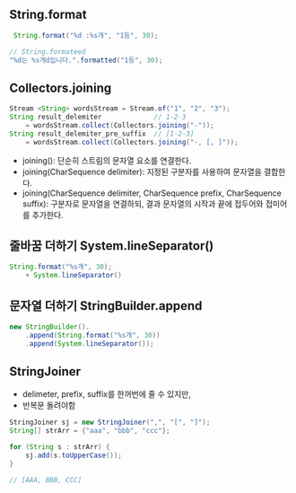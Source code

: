 ## String.format
```java
 String.format("%d :%s개", "1등", 30);

// String.formateed
"%d는 %s개d입니다.".formatted("1등", 30);
```

## Collectors.joining
```java
Stream <String> wordsStream = Stream.of("1", "2", "3");
String result_delemiter             // 1-2-3
    = wordsStream.collect(Collectors.joining("-"));
String result_delemiter_pre_suffix  // [1-2-3]
    = wordsStream.collect(Collectors.joining("-, [, ]")); 
```
- joining(): 단순히 스트림의 문자열 요소를 연결한다.
- joining(CharSequence delimiter): 지정된 구분자를 사용하여 문자열을 결합한다.
- joining(CharSequence delimiter, CharSequence prefix, CharSequence suffix): 구분자로 문자열을 연결하되, 결과 문자열의 시작과 끝에 접두어와 접미어를 추가한다.


## 줄바꿈 더하기 System.lineSeparator()
```java
String.format("%s개", 30);
    + System.lineSeparator()
```

## 문자열 더하기 StringBuilder.append
```java
new StringBuilder().
    .append(String.format("%s개", 30))
    .append(System.lineSeparator());
```

## StringJoiner
- delimeter, prefix, suffix를 한꺼번에 줄 수 있지만,
- 반복문 돌려야함
```java
StringJoiner sj = new StringJoiner(",", "[", "]");
String[] strArr = {"aaa", "bbb", "ccc"};

for (String s : strArr) {
    sj.add(s.toUpperCase());
}

// [AAA, BBB, CCC]
```

